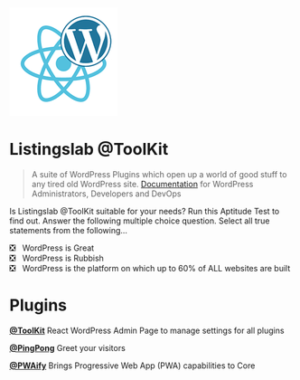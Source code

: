 ![Listingslab @ToolKit](./docs/png/react_wordpress.png) 

# Listingslab @ToolKit

> A suite of WordPress Plugins which open up a world of good stuff to any tired old WordPress site. [Documentation](./docs) for WordPress Administrators, Developers and DevOps


Is Listingslab @ToolKit suitable for your needs? Run this Aptitude Test to find out. Answer the following multiple choice question. Select all true statements from the following... 
  
:negative_squared_cross_mark: &nbsp;&nbsp;WordPress is Great  
:negative_squared_cross_mark: &nbsp;&nbsp;WordPress is Rubbish  
:negative_squared_cross_mark: &nbsp;&nbsp;WordPress is the platform on which up to 60% of ALL websites are built

# Plugins

__[@ToolKit](https://github.com/listingslab-software/toolkit/raw/master/wp-content/plugins/listingslab-toolkit.zip)__ React WordPress Admin Page to manage settings for all plugins

__[@PingPong](https://github.com/listingslab-software/toolkit/raw/master/wp-content/plugins/listingslab-pingpong.zip)__ Greet your visitors 

__[@PWAify](https://github.com/listingslab-software/toolkit/raw/master/wp-content/plugins/listingslab-pwaify.zip)__ Brings Progressive Web App (PWA) capabilities to Core


